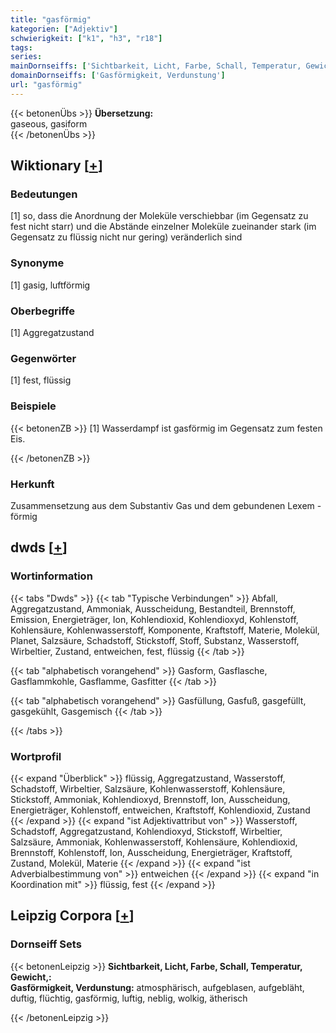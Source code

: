 ```yaml
---
title: "gasförmig"
kategorien: ["Adjektiv"]
schwierigkeit: ["k1", "h3", "r18"]
tags:
series:
mainDornseiffs: ['Sichtbarkeit, Licht, Farbe, Schall, Temperatur, Gewicht,']
domainDornseiffs: ['Gasförmigkeit, Verdunstung']
url: "gasförmig"
---
```


{{< betonenÜbs >}}
**Übersetzung:**  
gaseous, gasiform  
{{< /betonenÜbs >}}

## Wiktionary [[+](https://de.wiktionary.org/wiki/gasförmig)]

### Bedeutungen
[1] so, dass die Anordnung der Moleküle verschiebbar (im Gegensatz zu fest nicht starr) und die Abstände einzelner Moleküle zueinander stark (im Gegensatz zu flüssig nicht nur gering) veränderlich sind  

### Synonyme
[1] gasig, luftförmig  

### Oberbegriffe
[1] Aggregatzustand  

### Gegenwörter
[1] fest, flüssig  

### Beispiele
{{< betonenZB >}}
[1] Wasserdampf ist gasförmig im Gegensatz zum festen Eis.  

{{< /betonenZB >}}
### Herkunft
Zusammensetzung aus dem Substantiv Gas und dem gebundenen Lexem -förmig  



## dwds [[+](https://www.dwds.de/wb/gasförmig)]

### Wortinformation
{{< tabs "Dwds" >}}
{{< tab "Typische Verbindungen" >}}
Abfall, Aggregatzustand, Ammoniak, Ausscheidung, Bestandteil, Brennstoff, Emission, Energieträger, Ion, Kohlendioxid, Kohlendioxyd, Kohlenstoff, Kohlensäure, Kohlenwasserstoff, Komponente, Kraftstoff, Materie, Molekül, Planet, Salzsäure, Schadstoff, Stickstoff, Stoff, Substanz, Wasserstoff, Wirbeltier, Zustand, entweichen, fest, flüssig
{{< /tab >}}

{{< tab "alphabetisch vorangehend" >}}
Gasform, Gasflasche, Gasflammkohle, Gasflamme, Gasfitter
{{< /tab >}}

{{< tab "alphabetisch vorangehend" >}}
Gasfüllung, Gasfuß, gasgefüllt, gasgekühlt, Gasgemisch
{{< /tab >}}

{{< /tabs >}}

### Wortprofil
{{< expand "Überblick" >}} flüssig, Aggregatzustand, Wasserstoff, Schadstoff, Wirbeltier, Salzsäure, Kohlenwasserstoff, Kohlensäure, Stickstoff, Ammoniak, Kohlendioxyd, Brennstoff, Ion, Ausscheidung, Energieträger, Kohlenstoff, entweichen, Kraftstoff, Kohlendioxid, Zustand {{< /expand >}}
{{< expand "ist Adjektivattribut von" >}} Wasserstoff, Schadstoff, Aggregatzustand, Kohlendioxyd, Stickstoff, Wirbeltier, Salzsäure, Ammoniak, Kohlenwasserstoff, Kohlensäure, Kohlendioxid, Brennstoff, Kohlenstoff, Ion, Ausscheidung, Energieträger, Kraftstoff, Zustand, Molekül, Materie {{< /expand >}}
{{< expand "ist Adverbialbestimmung von" >}} entweichen {{< /expand >}}
{{< expand "in Koordination mit" >}} flüssig, fest {{< /expand >}}

## Leipzig Corpora [[+](https://corpora.uni-leipzig.de/en/res?word=gasförmig&corpusId=deu_newscrawl-public_2018)]

### Dornseiff Sets
{{< betonenLeipzig >}}
**Sichtbarkeit, Licht, Farbe, Schall, Temperatur, Gewicht,:**  
**Gasförmigkeit, Verdunstung:** atmosphärisch, aufgeblasen, aufgebläht, duftig, flüchtig, gasförmig, luftig, neblig, wolkig, ätherisch  

{{< /betonenLeipzig >}}
